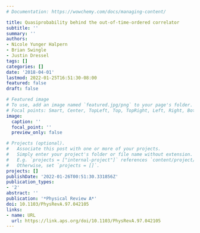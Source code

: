 ```yaml
---
# Documentation: https://wowchemy.com/docs/managing-content/

title: Quasiprobability behind the out-of-time-ordered correlator
subtitle: ''
summary: ''
authors:
- Nicole Yunger Halpern
- Brian Swingle
- Justin Dressel
tags: []
categories: []
date: '2018-04-01'
lastmod: 2022-01-25T16:51:30-08:00
featured: false
draft: false

# Featured image
# To use, add an image named `featured.jpg/png` to your page's folder.
# Focal points: Smart, Center, TopLeft, Top, TopRight, Left, Right, BottomLeft, Bottom, BottomRight.
image:
  caption: ''
  focal_point: ''
  preview_only: false

# Projects (optional).
#   Associate this post with one or more of your projects.
#   Simply enter your project's folder or file name without extension.
#   E.g. `projects = ["internal-project"]` references `content/project/deep-learning/index.md`.
#   Otherwise, set `projects = []`.
projects: []
publishDate: '2022-01-26T00:51:30.331856Z'
publication_types:
- '2'
abstract: ''
publication: '*Physical Review A*'
doi: 10.1103/PhysRevA.97.042105
links:
- name: URL
  url: https://link.aps.org/doi/10.1103/PhysRevA.97.042105
---
```

